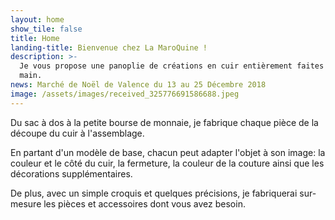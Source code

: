 ```yaml
---
layout: home
show_tile: false
title: Home
landing-title: Bienvenue chez La MaroQuine !
description: >-
  Je vous propose une panoplie de créations en cuir entièrement faites à la
  main.
news: Marché de Noël de Valence du 13 au 25 Décembre 2018
image: /assets/images/received_325776691586688.jpeg
---
```

Du sac à dos à la petite bourse de monnaie, je fabrique chaque pièce de la découpe du cuir à l'assemblage.

En partant d'un modèle de base, chacun peut adapter l'objet à son image: la couleur et le côté du cuir, la fermeture, la couleur de la couture ainsi que les décorations supplémentaires.

De plus, avec un simple croquis et quelques précisions, je fabriquerai sur-mesure les pièces et accessoires dont vous avez besoin.
